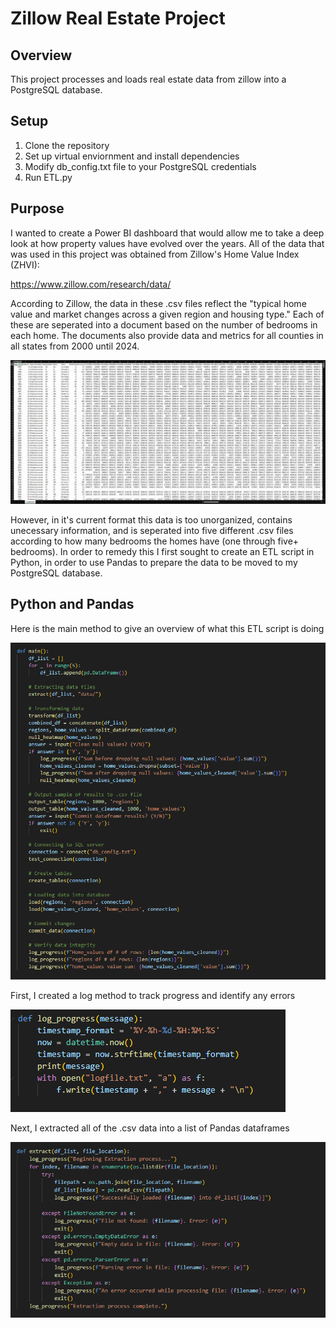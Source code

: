 # Zillow Real Estate Project

## Overview
This project processes and loads real estate data from zillow into a PostgreSQL database.

## Setup
1. Clone the repository
2. Set up virtual enviornment and install dependencies 
3. Modify db_config.txt file to your PostgreSQL credentials
4. Run ETL.py

## Purpose
I wanted to create a Power BI dashboard that would allow me to take a deep look at how property values
have evolved over the years. All of the data that was used in this project was obtained from Zillow's
Home Value Index (ZHVI):

https://www.zillow.com/research/data/

According to Zillow, the data in these .csv files reflect the "typical home value and market changes
across a given region and housing type." Each of these are seperated into a document based on the number
of bedrooms in each home. The documents also provide data and metrics for all counties in all states from
2000 until 2024.

![DAX Image](images/zillow_data.png)

However, in it's current format this data is too unorganized, contains unecessary information, and is 
seperated into five different .csv files according to how many bedrooms the homes have (one through five+ bedrooms).
In order to remedy this I first sought to create an ETL script in Python, in order to use Pandas to prepare the 
data to be moved to my PostgreSQL database.

## Python and Pandas
Here is the main method to give an overview of what this ETL script is doing

![DAX Image](images/python/main.PNG)

First, I created a log method to track progress and identify any errors

![DAX Image](images/python/log_progress.png)

Next, I extracted all of the .csv data into a list of Pandas dataframes

![DAX Image](images/python/extract.png)






